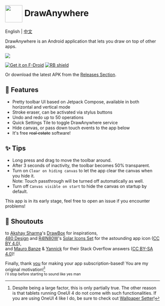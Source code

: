 # <image src="SVG Icon/pen-new-square-original.svg" style="width: 2em; height: 2em; vertical-align: middle;" /> DrawAnywhere

English | [中文](README-zh-CN.md)

DrawAnywhere is an Android application that lets you draw on top of other apps.

![](metadata/en-US/images/featureGraphic.png)

[<img src="https://img.shields.io/f-droid/v/com.shezik.drawanywhere"
      alt="Get it on F-Droid">](https://f-droid.org/packages/com.shezik.drawanywhere/)
[<img src="https://shields.rbtlog.dev/simple/builders/com.shezik.drawanywhere"
      alt="RB shield">](https://shields.rbtlog.dev/com.shezik.drawanywhere)

Or download the latest APK from the [Releases Section](https://github.com/shezik/DrawAnywhere/releases/latest).

## 🎨 Features
- Pretty toolbar UI based on Jetpack Compose, available in both horizontal and vertical mode
- Stroke eraser, can be activated via stylus buttons
- Undo and redo up to 50 operations
- Quick Settings Tile to toggle DrawAnywhere service
- Hide canvas, or pass down touch events to the app below
- It's free ~~real estate~~ software!

## ✨ Tips
- Long press and drag to move the toolbar around.
- After 3 seconds of inactivity, the toolbar becomes 50% transparent.
- Turn on `Clear on hiding canvas` to let the app clear the canvas when you hide it.<br>
Note: Touch passthrough will be turned off automatically as well.
- Turn off `Canvas visible on start` to hide the canvas on startup by default.

This app is in its early stage, feel free to open an issue if you encounter problems!

## 💌 Shoutouts
to [Akshay Sharma](https://github.com/akshay2211)'s [DrawBox](https://github.com/akshay2211/DrawBox) for inspirations,<br>
[480 Design](https://www.figma.com/@480design) and [R4IN80W](https://www.figma.com/@voidrainbow)'s [Solar Icons Set](https://www.figma.com/community/file/1166831539721848736/solar-icons-set) for the astounding app icon ([CC BY 4.0](SVG%20Icon/LICENSE.md)),<br>
and [Mauro Banze](https://stackoverflow.com/a/66958772) & [Yannick](https://stackoverflow.com/a/65760080) for their Stack Overflow answers ([CC BY-SA 4.0](app/src/main/java/com/shezik/drawanywhere/CustomLifecycleOwner.kt#L3))!

Finally, thank [you](https://play.google.com/store/apps/details?id=com.kts.draw) for making your app subscription-based! You are my original motivation![^1]<br>
<sub>i'll stop before starting to sound like yes man</sub>

[^1]: Despite being a large factor, this is only partially true. The other reason is that tablets running OneUI 4 do not come with such functionalities. If you are using OneUI 4 like I do, be sure to check out [Wallpaper Setter](https://github.com/shezik/WallpaperSetter)!
